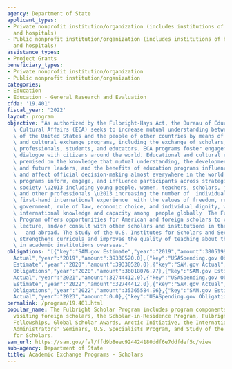 ```yaml
---
agency: Department of State
applicant_types:
- Private nonprofit institution/organization (includes institutions of higher education
  and hospitals)
- Public nonprofit institution/organization (includes institutions of higher education
  and hospitals)
assistance_types:
- Project Grants
beneficiary_types:
- Private nonprofit institution/organization
- Public nonprofit institution/organization
categories:
- Education
- Education - General Research and Evaluation
cfda: '19.401'
fiscal_year: '2022'
layout: program
objective: "As authorized by the Fulbright-Hays Act, the Bureau of Educational and\
  \ Cultural Affairs (ECA) seeks to increase mutual understanding between the people\
  \ of the United States and the people of other countries by means of educational\
  \ and cultural exchange programs, including the exchange of scholars, researchers,\
  \ professionals, students, and educators. ECA programs foster engagement and encourage\
  \ dialogue with citizens around the world. Educational and cultural engagement is\
  \ premised on the knowledge that mutual understanding, the development of leaders\
  \ and future leaders, and the benefits of education programs influence societies\
  \ and affect official decision-making almost everywhere in the world today. ECA\
  \ programs inform, engage, and influence participants across strategic sectors of\
  \ society \u2013 including young people, women, teachers, scholars, journalists,\
  \ and other professionals \u2013 increasing the number of  individuals who have\
  \ first-hand international experience  with the values of freedom, representative\
  \ government, rule of law, economic choice, and individual dignity, while building\
  \ international knowledge and capacity among  people globally  The Fulbright Scholar\
  \ Program offers opportunities for American and foreign scholars to conduct research,\
  \ lecture, and/or consult with other scholars and institutions in the  United States\
  \   and abroad. The Study of the U.S. Institutes for Scholars and Secondary Educators\
  \ strengthens curricula and improves the quality of teaching about the United States\
  \ in academic institutions overseas."
obligations: '[{"key":"SAM.gov Estimate","year":"2019","amount":38051996.0},{"key":"SAM.gov
  Actual","year":"2019","amount":39330520.0},{"key":"USASpending.gov Obligations","year":"2019","amount":36642976.49},{"key":"SAM.gov
  Estimate","year":"2020","amount":39330520.0},{"key":"SAM.gov Actual","year":"2020","amount":37035569.0},{"key":"USASpending.gov
  Obligations","year":"2020","amount":36018076.77},{"key":"SAM.gov Estimate","year":"2021","amount":37035569.0},{"key":"SAM.gov
  Actual","year":"2021","amount":32744412.0},{"key":"USASpending.gov Obligations","year":"2021","amount":32090292.48},{"key":"SAM.gov
  Estimate","year":"2022","amount":32744412.0},{"key":"SAM.gov Actual","year":"2022","amount":35382974.0},{"key":"USASpending.gov
  Obligations","year":"2022","amount":35365584.96},{"key":"SAM.gov Estimate","year":"2023","amount":35382974.0},{"key":"SAM.gov
  Actual","year":"2023","amount":0.0},{"key":"USASpending.gov Obligations","year":"2023","amount":27936099.58}]'
permalink: /program/19.401.html
popular_name: The Fulbright Scholar Program includes program components for U.S. scholars,
  visiting foreign scholars, the Scholar-in-Residence Program, Fulbright Public Policy
  Fellowships, Global Scholar Awards, Arctic Initiative, the International Education
  Administrators' Seminars, U.S. Specialists Program, and Study of the U.S. Institutes
  for Scholars.
sam_url: https://sam.gov/fal/ffd9b8eec924424180ddf6e7ddfdef5c/view
sub-agency: Department of State
title: Academic Exchange Programs - Scholars
---
```

